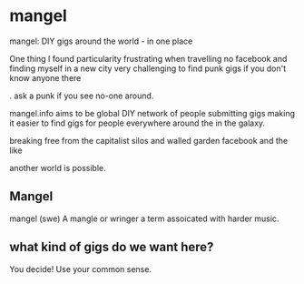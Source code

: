 # mangel
mangel: DIY gigs around the world - in one place




One thing I found particularity frustrating when travelling
no facebook and finding myself in a new city very challenging to find
punk gigs if you don't know anyone there 


. ask a punk if you see no-one around.

mangel.info aims to be global DIY network of people submitting gigs
making it easier to find gigs for people everywhere around the in the
galaxy.

breaking free from the capitalist silos and walled garden facebook and
the like

another world is possible.


## Mangel
mangel (swe) A mangle or wringer 
a term assoicated with harder music.


## what kind of gigs do we want here?

You decide! Use your common sense.
